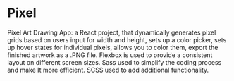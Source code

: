 # Pixel
Pixel Art Drawing App: a React project, that dynamically generates pixel grids based on users input for width and height, sets up a color picker, sets up hover states for individual pixels, allows you to color them, export the finished artwork as a .PNG file. Flexbox is used to provide a consistent layout on different screen sizes. Sass used to simplify the coding process and make It more efficient. SCSS used to add additional functionality.
